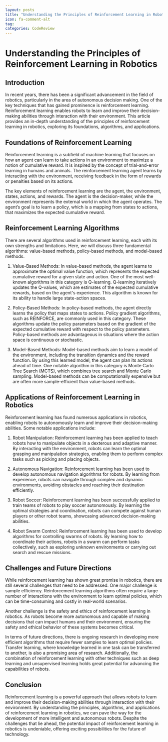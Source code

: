 ```yaml
---
layout: posts
title: "Understanding the Principles of Reinforcement Learning in Robotics"
icon: fa-comment-alt
tag:      
categories: CodeReview
---
```



# Understanding the Principles of Reinforcement Learning in Robotics

## Introduction

In recent years, there has been a significant advancement in the field of robotics, particularly in the area of autonomous decision making. One of the key techniques that has gained prominence is reinforcement learning. Reinforcement learning enables robots to learn and improve their decision-making abilities through interaction with their environment. This article provides an in-depth understanding of the principles of reinforcement learning in robotics, exploring its foundations, algorithms, and applications.

## Foundations of Reinforcement Learning

Reinforcement learning is a subfield of machine learning that focuses on how an agent can learn to take actions in an environment to maximize a notion of cumulative reward. It is inspired by the concept of trial-and-error learning in humans and animals. The reinforcement learning agent learns by interacting with the environment, receiving feedback in the form of rewards or penalties based on its actions.

The key elements of reinforcement learning are the agent, the environment, states, actions, and rewards. The agent is the decision-maker, while the environment represents the external world in which the agent operates. The agent’s goal is to learn a policy, which is a mapping from states to actions, that maximizes the expected cumulative reward.

## Reinforcement Learning Algorithms

There are several algorithms used in reinforcement learning, each with its own strengths and limitations. Here, we will discuss three fundamental algorithms: value-based methods, policy-based methods, and model-based methods.

1. Value-Based Methods: In value-based methods, the agent learns to approximate the optimal value function, which represents the expected cumulative reward for a given state and action. One of the most well-known algorithms in this category is Q-learning. Q-learning iteratively updates the Q-values, which are estimates of the expected cumulative rewards, based on the agent's experience. This algorithm is known for its ability to handle large state-action spaces.

2. Policy-Based Methods: In policy-based methods, the agent directly learns the policy that maps states to actions. Policy gradient algorithms, such as REINFORCE, are commonly used in this category. These algorithms update the policy parameters based on the gradient of the expected cumulative reward with respect to the policy parameters. Policy-based methods are advantageous in situations where the action space is continuous or stochastic.

3. Model-Based Methods: Model-based methods aim to learn a model of the environment, including the transition dynamics and the reward function. By using this learned model, the agent can plan its actions ahead of time. One notable algorithm in this category is Monte Carlo Tree Search (MCTS), which combines tree search and Monte Carlo sampling. Model-based methods can be computationally expensive but are often more sample-efficient than value-based methods.

## Applications of Reinforcement Learning in Robotics

Reinforcement learning has found numerous applications in robotics, enabling robots to autonomously learn and improve their decision-making abilities. Some notable applications include:

1. Robot Manipulation: Reinforcement learning has been applied to teach robots how to manipulate objects in a dexterous and adaptive manner. By interacting with the environment, robots can learn the optimal grasping and manipulation strategies, enabling them to perform complex tasks such as picking and placing objects.

2. Autonomous Navigation: Reinforcement learning has been used to develop autonomous navigation algorithms for robots. By learning from experience, robots can navigate through complex and dynamic environments, avoiding obstacles and reaching their destination efficiently.

3. Robot Soccer: Reinforcement learning has been successfully applied to train teams of robots to play soccer autonomously. By learning the optimal strategies and coordination, robots can compete against human players or other robot teams, showcasing advanced decision-making abilities.

4. Robot Swarm Control: Reinforcement learning has been used to develop algorithms for controlling swarms of robots. By learning how to coordinate their actions, robots in a swarm can perform tasks collectively, such as exploring unknown environments or carrying out search and rescue missions.

## Challenges and Future Directions

While reinforcement learning has shown great promise in robotics, there are still several challenges that need to be addressed. One major challenge is sample efficiency. Reinforcement learning algorithms often require a large number of interactions with the environment to learn optimal policies, which can be time-consuming and costly in real-world scenarios.

Another challenge is the safety and ethics of reinforcement learning in robotics. As robots become more autonomous and capable of making decisions that can impact humans and their environment, ensuring the safety and ethical behavior of these systems becomes critical.

In terms of future directions, there is ongoing research in developing more efficient algorithms that require fewer samples to learn optimal policies. Transfer learning, where knowledge learned in one task can be transferred to another, is also a promising area of research. Additionally, the combination of reinforcement learning with other techniques such as deep learning and unsupervised learning holds great potential for advancing the capabilities of robots.

## Conclusion

Reinforcement learning is a powerful approach that allows robots to learn and improve their decision-making abilities through interaction with their environment. By understanding the principles, algorithms, and applications of reinforcement learning in robotics, we can pave the way for the development of more intelligent and autonomous robots. Despite the challenges that lie ahead, the potential impact of reinforcement learning in robotics is undeniable, offering exciting possibilities for the future of technology.